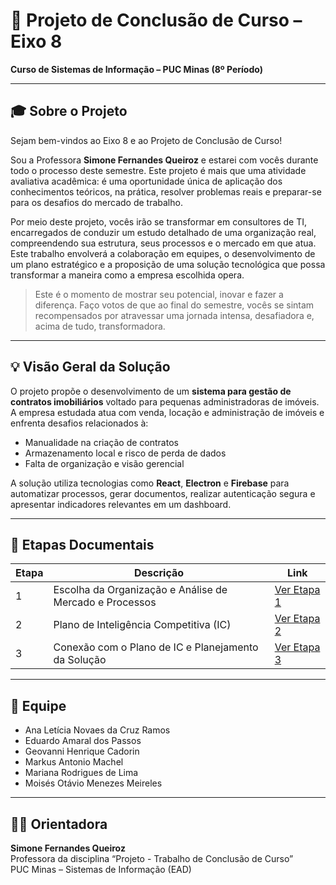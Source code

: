 # 📘 Projeto de Conclusão de Curso – Eixo 8  
**Curso de Sistemas de Informação – PUC Minas (8º Período)**

---

## 🎓 Sobre o Projeto

Sejam bem-vindos ao Eixo 8 e ao Projeto de Conclusão de Curso!

Sou a Professora **Simone Fernandes Queiroz** e estarei com vocês durante todo o processo deste semestre. Este projeto é mais que uma atividade avaliativa acadêmica: é uma oportunidade única de aplicação dos conhecimentos teóricos, na prática, resolver problemas reais e preparar-se para os desafios do mercado de trabalho.

Por meio deste projeto, vocês irão se transformar em consultores de TI, encarregados de conduzir um estudo detalhado de uma organização real, compreendendo sua estrutura, seus processos e o mercado em que atua. Este trabalho envolverá a colaboração em equipes, o desenvolvimento de um plano estratégico e a proposição de uma solução tecnológica que possa transformar a maneira como a empresa escolhida opera.

> Este é o momento de mostrar seu potencial, inovar e fazer a diferença. Faço votos de que ao final do semestre, vocês se sintam recompensados por atravessar uma jornada intensa, desafiadora e, acima de tudo, transformadora.

---

## 💡 Visão Geral da Solução

O projeto propõe o desenvolvimento de um **sistema para gestão de contratos imobiliários** voltado para pequenas administradoras de imóveis. A empresa estudada atua com venda, locação e administração de imóveis e enfrenta desafios relacionados à:

- Manualidade na criação de contratos
- Armazenamento local e risco de perda de dados
- Falta de organização e visão gerencial

A solução utiliza tecnologias como **React**, **Electron** e **Firebase** para automatizar processos, gerar documentos, realizar autenticação segura e apresentar indicadores relevantes em um dashboard.

---

## 📁 Etapas Documentais

| Etapa | Descrição | Link |
|-------|-----------|------|
| 1 | Escolha da Organização e Análise de Mercado e Processos | [Ver Etapa 1](docs/etapa1/README.md) |
| 2 | Plano de Inteligência Competitiva (IC) | [Ver Etapa 2](docs/etapa2/README.md) |
| 3 | Conexão com o Plano de IC e Planejamento da Solução | [Ver Etapa 3](docs/etapa3/README.md) |

---

## 👥 Equipe

- Ana Letícia Novaes da Cruz Ramos  
- Eduardo Amaral dos Passos  
- Geovanni Henrique Cadorin  
- Markus Antonio Machel  
- Mariana Rodrigues de Lima  
- Moisés Otávio Menezes Meireles  

---

## 👩‍🏫 Orientadora

**Simone Fernandes Queiroz**  
Professora da disciplina “Projeto - Trabalho de Conclusão de Curso”  
PUC Minas – Sistemas de Informação (EAD)


